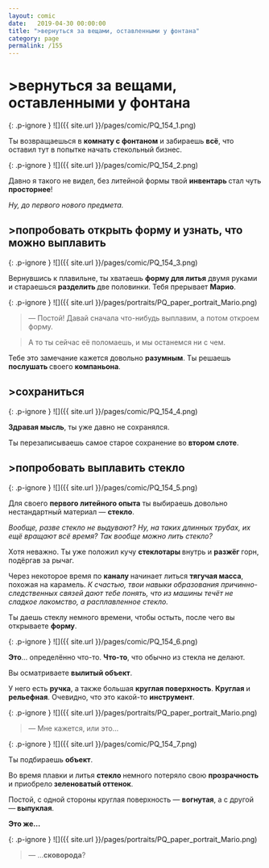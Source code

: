 ```yaml
---
layout: comic
date:   2019-04-30 00:00:00 
title: ">вернуться за вещами, оставленными у фонтана"
category: page
permalink: /155
---
```

# >вернуться за вещами, оставленными у фонтана

{: .p-ignore }
![]({{ site.url }}/pages/comic/PQ_154_1.png)

Ты возвращаешься в <strong>комнату с фонтаном</strong> и забираешь <strong>всё</strong>, что оставил тут в попытке начать стекольный бизнес.

{: .p-ignore }
![]({{ site.url }}/pages/comic/PQ_154_2.png)

Давно я такого не видел, без литейной формы твой <strong>инвентарь </strong>стал чуть <strong>просторнее</strong>! 

<em>Ну, до первого нового предмета.</em>

## >попробовать открыть форму и узнать, что можно выплавить

{: .p-ignore }
![]({{ site.url }}/pages/comic/PQ_154_3.png)

Вернувшись к плавильне, ты хватаешь <strong>форму для литья</strong> двумя руками и стараешься <strong>разделить </strong>две половинки. Тебя прерывает <strong>Марио</strong>.

{: .p-ignore }
![]({{ site.url }}/pages/portraits/PQ_paper_portrait_Mario.png)

<blockquote>— Постой! Давай сначала что-нибудь выплавим, а потом откроем форму. </blockquote>

<blockquote>А то ты сейчас её поломаешь, и мы останемся ни с чем.</blockquote>

Тебе это замечание кажется довольно <strong>разумным</strong>. Ты решаешь <strong>послушать </strong>своего <strong>компаньона</strong>.

## >сохраниться

{: .p-ignore }
![]({{ site.url }}/pages/comic/PQ_154_4.png)

<strong>Здравая мысль</strong>, ты уже давно не сохранялся.

Ты перезаписываешь самое старое сохранение во <strong>втором слоте</strong>.

## >попробовать выплавить стекло

{: .p-ignore }
![]({{ site.url }}/pages/comic/PQ_154_5.png)

Для своего <strong>первого литейного опыта</strong> ты выбираешь довольно нестандартный материал — <strong>стекло</strong>.

<em>Вообще, разве стекло не выдувают? Ну, на таких длинных трубах, их ещё вращают всё время? Так вообще можно лить стекло?</em>

Хотя неважно. Ты уже положил кучу <strong>стеклотары </strong>внутрь и <strong>разжёг </strong>горн, подёргав за рычаг.

Через некоторое время по <strong>каналу </strong>начинает литься <strong>тягучая масса</strong>, похожая на карамель. <em>К счастью, твои навыки образования причинно-следственных связей дают тебе понять, что из машины течёт не сладкое лакомство, а расплавленное стекло.</em>

Ты даешь стеклу немного времени, чтобы остыть, после чего вы открываете <strong>форму</strong>.

{: .p-ignore }
![]({{ site.url }}/pages/comic/PQ_154_6.png)

<strong>Это</strong>… определённо что-то. <strong>Что-то</strong>, что обычно из стекла не делают. 

Вы осматриваете <strong>вылитый объект</strong>.

У него есть <strong>ручка</strong>, а также большая <strong>круглая поверхность</strong>. <strong>Круглая </strong>и <strong>рельефная</strong>. Очевидно, что это какой-то <strong>инструмент</strong>.

{: .p-ignore }
![]({{ site.url }}/pages/portraits/PQ_paper_portrait_Mario.png)

<blockquote>— Мне кажется, или это…</blockquote>

{: .p-ignore }
![]({{ site.url }}/pages/comic/PQ_154_7.png)

Ты подбираешь <strong>объект</strong>.

Во время плавки и литья <strong>стекло </strong>немного потеряло свою <strong>прозрачность </strong>и приобрело<strong> зеленоватый оттенок</strong>.

Постой, с одной стороны круглая поверхность — <strong>вогнутая</strong>, а с другой —<strong> выпуклая</strong>.

<strong>Это же…</strong>

{: .p-ignore }
![]({{ site.url }}/pages/portraits/PQ_paper_portrait_Mario.png)

<blockquote>— …<strong>сковорода</strong>?</blockquote>
